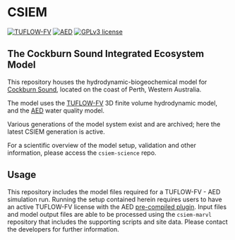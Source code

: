 # CSIEM

[![TUFLOW-FV](https://img.shields.io/badge/TUFLOW--FV-2020.008-yellow)](https://tuflow.com/products/tuflow-fv/)
[![AED](https://img.shields.io/badge/AED-2.0.0-brightgreen)](https://aquatic.science.uwa.edu.au/research/models/AED/quickstart.html)
[![GPLv3 license](https://img.shields.io/badge/License-GPLv3-blue.svg)](http://perso.crans.org/besson/LICENSE.html)


## The Cockburn Sound Integrated Ecosystem Model

This repository houses the hydrodynamic-biogeochemical model for [Cockburn Sound](https://en.wikipedia.org/wiki/Cockburn_Sound), located on the coast of Perth, Western Australia.

The model uses the [TUFLOW-FV](https://www.tuflow.com/products/tuflow-fv/) 3D finite volume hydrodynamic model, and the [AED](https://aquaticecodynamics.github.io/aed-science/) water quality model.

Various generations of the model system exist and are archived; here the latest CSIEM generation is active.

For a scientific overview of the model setup, validation and other information, please access the `csiem-science` repo.

## Usage

This repository includes the model files required for a TUFLOW-FV - AED simulation run. Running the setup contained herein requires users to have an active TUFLOW-FV license with the AED [pre-compiled plugin](https://aquatic.science.uwa.edu.au/research/models/AED/quickstart.html). Input files and model output files are able to be processed using the `csiem-marvl` repository that includes the supporting scripts and site data. Please contact the developers for further information.
